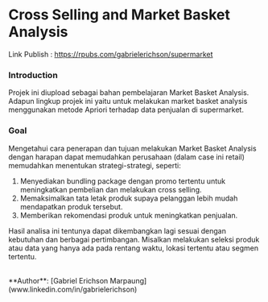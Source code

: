 # Cross Selling and Market Basket Analysis

Link Publish : https://rpubs.com/gabrielerichson/supermarket


### Introduction

Projek ini diupload sebagai bahan pembelajaran Market Basket Analysis. Adapun lingkup projek ini yaitu untuk melakukan market basket analysis menggunakan metode Apriori terhadap data penjualan di supermarket. 


### Goal

Mengetahui cara penerapan dan tujuan melakukan Market Basket Analysis dengan harapan dapat memudahkan perusahaan (dalam case ini retail)  memudahkan menentukan strategi-strategi, seperti:
1. Menyediakan bundling package dengan promo tertentu untuk meningkatkan pembelian dan melakukan cross selling.
2. Memaksimalkan tata letak produk supaya pelanggan lebih mudah mendapatkan produk tersebut.
3. Memberikan rekomendasi produk untuk meningkatkan penjualan.

Hasil analisa ini tentunya dapat dikembangkan lagi sesuai dengan kebutuhan dan berbagai pertimbangan. Misalkan melakukan seleksi produk atau data yang hanya ada pada rentang waktu, lokasi tertentu atau segmen tertentu. 



<br>
**Author**: [Gabriel Erichson Marpaung](www.linkedin.com/in/gabrielerichson)